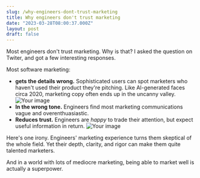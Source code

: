 ```yaml
---
slug: /why-engineers-dont-trust-marketing
title: Why engineers don't trust marketing
date: "2023-03-28T08:00:37.000Z"
layout: post
draft: false
---
```


Most engineers don't trust marketing. Why is that? I asked the question on Twiter, and got a few interesting responses.

Most software marketing:
</p>
<ul className="list-disc">
<li className="group relative hover:text-blue-500 cursor-pointer">
    <b>gets the details wrong.</b> Sophisticated users can spot marketers who haven't used their product they're pitching. Like AI-generated faces circa 2020, marketing copy often ends up in the uncanny valley. 
    <img class="hidden sm:group-hover:block absolute left-[calc(50%+270px)] w-[calc(50vw-320px)] max-w-[300px] top-[calc(-25vw+170px)] mt-5" src="./fellow-kids.jpg" alt="Your image"></img>
</li>
<li className="">
    <b>In the wrong tone.</b> Engineers find most marketing communications vague and overenthuasiastic. 
</li>
<li className="group relative hover:text-blue-500 cursor-pointer">
    <b>Reduces trust.</b> Engineers are <i>happy</i> to trade their attention, but expect useful information in return. 
    <img class="hidden sm:group-hover:block absolute left-[calc(50%+270px)] w-[calc(50vw-320px)] max-w-[300px] top-[calc(-25vw+190px)] mt-5" src="./duty_calls.png" alt="Your image"></img>
</li>      
</ul>
<p>
Here's one irony. Engineers' marketing experience turns them skeptical of the whole field. Yet their depth, clarity, and rigor can make them quite talented marketers.       
</p>
<p>
And in a world with lots of mediocre marketing, <span className="font-semibold">being able to market well is actually a superpower</span>. 
</p>